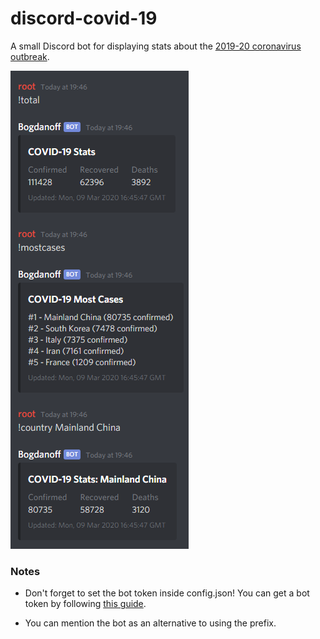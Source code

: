 # discord-covid-19

A small Discord bot for displaying stats about the [2019-20 coronavirus outbreak](https://en.wikipedia.org/wiki/2019%E2%80%9320_coronavirus_outbreak).

![Example](image.png)

### Notes

* Don't forget to set the bot token inside config.json! You can get a bot token by following [this guide](https://discordjs.guide/preparations/setting-up-a-bot-application.html#creating-your-bot).

* You can mention the bot as an alternative to using the prefix.
